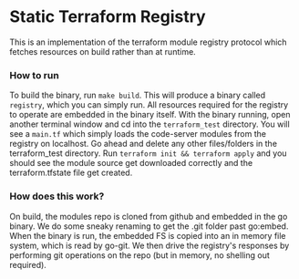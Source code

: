 # Static Terraform Registry

This is an implementation of the terraform module registry protocol which fetches resources on
build rather than at runtime. 

### How to run

To build the binary, run `make build`. This will produce a binary called `registry`, which
you can simply run. All resources required for the registry to operate are embedded in the binary 
itself.
With the binary running, open another terminal window and cd into the `terraform_test` directory.
You will see a `main.tf` which simply loads the code-server modules from the registry on localhost.
Go ahead and delete any other files/folders in the terraform_test directory.
Run `terraform init && terraform apply` and you should see the module source get downloaded correctly
and the terraform.tfstate file get created.

### How does this work?

On build, the modules repo is cloned from github and embedded in the go binary.
We do some sneaky renaming to get the .git folder past go:embed.
When the binary is run, the embedded FS is copied into an in memory file system,
which is read by go-git. We then drive the registry's responses by performing
git operations on the repo (but in memory, no shelling out required).